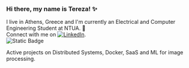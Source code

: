 ### Hi there, my name is Tereza! ✨
I live in Athens, Greece and I'm currently an Electrical and Computer Engineering Student at NTUA. 🔭  
Connect with me on [![LinkedIn](https://img.shields.io/badge/LinkedIn-#0A66C2?style=for-the-badge&logo=linkedin&logoColor=white)](https://www.linkedin.com/in/tereza-anna-vassiliou-315b6522b).    
![Static Badge](https://img.shields.io/badge/https%3A%2F%2Fwww.linkedin.com%2Fin%2Ftereza-anna-vassiliou-315b6522b?logo=%230A66C2)



Active projects on Distributed Systems, Docker, SaaS and ML for image processing.

<!--
**terezann/terezann** is a ✨ _special_  repository because its `README.md` (this file) appears on your GitHub profile.

Here are some ideas to get you started:


- 🔭 I’m currently working on ...
- 🌱 I’m currently learning ...
- 🤔 I’m looking for help with ...
- 💬 Ask me about ...
- 📫 How to reach me: ...
- ⚡ Fun fact: ...
-->
